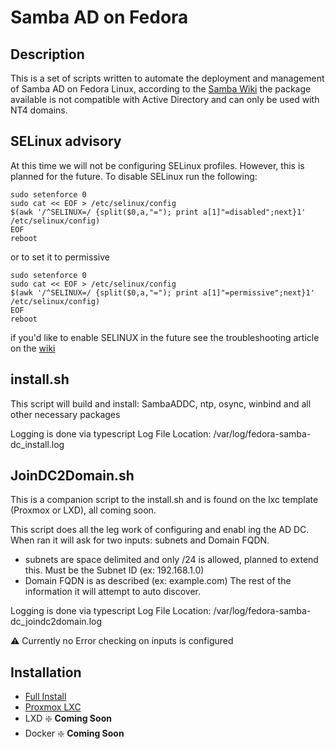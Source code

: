 # Samba AD on Fedora

## Description

This is a set of scripts written to automate the deployment and management of Samba AD on Fedora Linux, according to the
[Samba Wiki](https://wiki.samba.org/index.php/Distribution-specific_Package_Installation#Version_7_and_8) the package available is not compatible with Active Directory and can only be used with NT4 domains.

## SELinux advisory

At this time we will not be configuring SELinux profiles. However, this is planned for the future. To disable SELinux run the following:

```
sudo setenforce 0
sudo cat << EOF > /etc/selinux/config
$(awk '/^SELINUX=/ {split($0,a,"="); print a[1]"=disabled";next}1' /etc/selinux/config)
EOF
reboot
```

or to set it to permissive

```
sudo setenforce 0
sudo cat << EOF > /etc/selinux/config
$(awk '/^SELINUX=/ {split($0,a,"="); print a[1]"=permissive";next}1' /etc/selinux/config)
EOF
reboot
```

if you'd like to enable SELINUX in the future see the troubleshooting article on the [wiki](https://wiki.samba.org/index.php/Troubleshooting_SELinux_on_a_Samba_AD_DC)

## install.sh

This script will build and install: SambaADDC, ntp, osync, winbind and all other necessary packages

Logging is done via typescript
Log File Location: /var/log/fedora-samba-dc_install.log

## JoinDC2Domain.sh

This is a companion script to the install.sh and is found on the lxc template (Proxmox or LXD), all coming soon.

This script does all the leg work of configuring and enabl ing the AD DC. When ran it will ask for two inputs: subnets and Domain FQDN.

- subnets are space delimited and only /24 is allowed, planned to extend this. Must be the Subnet ID (ex: 192.168.1.0)
- Domain FQDN is as described (ex: example.com) The rest of the information it will attempt to auto discover.

Logging is done via typescript
Log File Location: /var/log/fedora-samba-dc_joindc2domain.log

:warning: Currently no Error checking on inputs is configured

## Installation

- [Full Install](FullInstall.md)
- [Proxmox LXC](ProxmoxLXC.md)
- LXD :sparkle: **Coming Soon**
- Docker :sparkle: **Coming Soon**